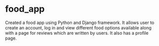 # food_app
Created a food app using Python and Django framework.
It allows user to create an account, log in and view different food options available along with a page for reviews which are written by users. It also has a profile page.
